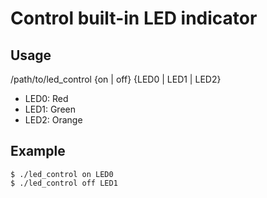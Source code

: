 # Control built-in LED indicator


## Usage

/path/to/led\_control {on | off} {LED0 | LED1 | LED2}

- LED0: Red
- LED1: Green
- LED2: Orange


## Example

```
$ ./led_control on LED0
$ ./led_control off LED1
```
